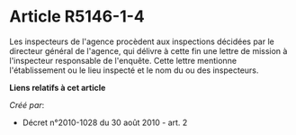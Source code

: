 # Article R5146-1-4

Les inspecteurs de l'agence procèdent aux inspections décidées par le directeur général de l'agence, qui délivre à cette fin
une lettre de mission à l'inspecteur responsable de l'enquête. Cette lettre mentionne l'établissement ou le lieu inspecté et
le nom du ou des inspecteurs.

**Liens relatifs à cet article**

_Créé par_:

  - Décret n°2010-1028 du 30 août 2010 - art. 2
